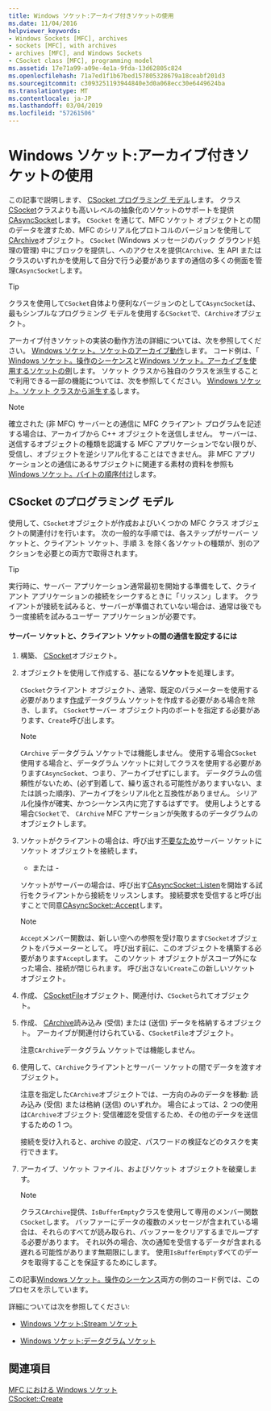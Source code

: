 ```yaml
---
title: Windows ソケット:アーカイブ付きソケットの使用
ms.date: 11/04/2016
helpviewer_keywords:
- Windows Sockets [MFC], archives
- sockets [MFC], with archives
- archives [MFC], and Windows Sockets
- CSocket class [MFC], programming model
ms.assetid: 17e71a99-a09e-4e1a-9fda-13d62805c824
ms.openlocfilehash: 71a7ed1f1b67bed157805328679a18ceabf201d3
ms.sourcegitcommit: c3093251193944840e3d0a068ecc30e6449624ba
ms.translationtype: MT
ms.contentlocale: ja-JP
ms.lasthandoff: 03/04/2019
ms.locfileid: "57261506"
---
```

# <a name="windows-sockets-using-sockets-with-archives"></a>Windows ソケット:アーカイブ付きソケットの使用

この記事で説明します、 [CSocket プログラミング モデル](#_core_the_csocket_programming_model)します。 クラス[CSocket](../mfc/reference/csocket-class.md)クラスよりも高いレベルの抽象化のソケットのサポートを提供[CAsyncSocket](../mfc/reference/casyncsocket-class.md)します。 `CSocket` を通じて、MFC ソケット オブジェクトとの間のデータを渡すため、MFC のシリアル化プロトコルのバージョンを使用して[CArchive](../mfc/reference/carchive-class.md)オブジェクト。 `CSocket` (Windows メッセージのバック グラウンド処理の管理) 中にブロックを提供し、へのアクセスを提供`CArchive`、生 API またはクラスのいずれかを使用して自分で行う必要がありますの通信の多くの側面を管理`CAsyncSocket`します。

> [!TIP]
>  クラスを使用して`CSocket`自体より便利なバージョンのとして`CAsyncSocket`は、最もシンプルなプログラミング モデルを使用する`CSocket`で、`CArchive`オブジェクト。

アーカイブ付きソケットの実装の動作方法の詳細については、次を参照してください。 [Windows ソケット。ソケットのアーカイブ動作](../mfc/windows-sockets-how-sockets-with-archives-work.md)します。 コード例は、「 [Windows ソケット。操作のシーケンス](../mfc/windows-sockets-sequence-of-operations.md)と[Windows ソケット。アーカイブを使用するソケットの例](../mfc/windows-sockets-example-of-sockets-using-archives.md)します。 ソケット クラスから独自のクラスを派生することで利用できる一部の機能については、次を参照してください。 [Windows ソケット。ソケット クラスから派生する](../mfc/windows-sockets-deriving-from-socket-classes.md)します。

> [!NOTE]
>  確立された (非 MFC) サーバーとの通信に MFC クライアント プログラムを記述する場合は、アーカイブから C++ オブジェクトを送信しません。 サーバーは、送信するオブジェクトの種類を認識する MFC アプリケーションでない限りが、受信し、オブジェクトを逆シリアル化することはできません。 非 MFC アプリケーションとの通信にあるサブジェクトに関連する素材の資料を参照も[Windows ソケット。バイトの順序付け](../mfc/windows-sockets-byte-ordering.md)します。

##  <a name="_core_the_csocket_programming_model"></a> CSocket のプログラミング モデル

使用して、`CSocket`オブジェクトが作成およびいくつかの MFC クラス オブジェクトの関連付けを行います。 次の一般的な手順では、各ステップがサーバー ソケットと、クライアント ソケット、手順 3. を除く各ソケットの種類が、別のアクションを必要との両方で取得されます。

> [!TIP]
>  実行時に、サーバー アプリケーション通常最初を開始する準備をして、クライアント アプリケーションの接続をシークするときに「リッスン」します。 クライアントが接続を試みると、サーバーが準備されていない場合は、通常は後でもう一度接続を試みるユーザー アプリケーションが必要です。

#### <a name="to-set-up-communication-between-a-server-socket-and-a-client-socket"></a>サーバー ソケットと、クライアント ソケットの間の通信を設定するには

1. 構築、 [CSocket](../mfc/reference/csocket-class.md)オブジェクト。

1. オブジェクトを使用して作成する、基になる**ソケット**を処理します。

   `CSocket`クライアント オブジェクト、通常、既定のパラメーターを使用する必要があります[作成](../mfc/reference/casyncsocket-class.md#create)データグラム ソケットを作成する必要がある場合を除き、します。 `CSocket`サーバー オブジェクト内のポートを指定する必要があります、`Create`呼び出します。

    > [!NOTE]
    >  `CArchive` データグラム ソケットでは機能しません。 使用する場合`CSocket`使用する場合と、データグラム ソケットに対してクラスを使用する必要があります`CAsyncSocket`、つまり、アーカイブせずにします。 データグラムの信頼性がないため、(必ず到着して、繰り返される可能性がありますいない、または誤った順序)、アーカイブをシリアル化と互換性がありません。 シリアル化操作が確実、かつシーケンス内に完了するはずです。 使用しようとする場合`CSocket`で、 `CArchive` MFC アサーションが失敗するのデータグラムのオブジェクトします。

1. ソケットがクライアントの場合は、呼び出す[不要なため](../mfc/reference/casyncsocket-class.md#connect)サーバー ソケットにソケット オブジェクトを接続します。

     - または -

   ソケットがサーバーの場合は、呼び出す[CAsyncSocket::Listen](../mfc/reference/casyncsocket-class.md#listen)を開始する試行をクライアントから接続をリッスンします。 接続要求を受信すると呼び出すことで同意[CAsyncSocket::Accept](../mfc/reference/casyncsocket-class.md#accept)します。

    > [!NOTE]
    >  `Accept`メンバー関数は、新しい空への参照を受け取ります`CSocket`オブジェクトをパラメーターとして。 呼び出す前に、このオブジェクトを構築する必要があります`Accept`します。 このソケット オブジェクトがスコープ外になった場合、接続が閉じられます。 呼び出さない`Create`この新しいソケット オブジェクト。

1. 作成、 [CSocketFile](../mfc/reference/csocketfile-class.md)オブジェクト、関連付け、`CSocket`られてオブジェクト。

1. 作成、 [CArchive](../mfc/reference/carchive-class.md)読み込み (受信) または (送信) データを格納するオブジェクト。 アーカイブが関連付けられている、`CSocketFile`オブジェクト。

   注意`CArchive`データグラム ソケットでは機能しません。

1. 使用して、`CArchive`クライアントとサーバー ソケットの間でデータを渡すオブジェクト。

   注意を指定した`CArchive`オブジェクトでは、一方向のみのデータを移動: 読み込み (受信) または格納 (送信) のいずれか。 場合によっては、2 つの使用は`CArchive`オブジェクト: 受信確認を受信するため、その他のデータを送信するための 1 つ。

   接続を受け入れると、archive の設定、パスワードの検証などのタスクを実行できます。

1. アーカイブ、ソケット ファイル、およびソケット オブジェクトを破棄します。

    > [!NOTE]
    >  クラス`CArchive`提供、`IsBufferEmpty`クラスを使用して専用のメンバー関数`CSocket`します。 バッファーにデータの複数のメッセージが含まれている場合は、それらのすべてが読み取られ、バッファーをクリアするまでループする必要があります。 それ以外の場合、次の通知を受信するデータが含まれる遅れる可能性があります無期限にします。 使用`IsBufferEmpty`すべてのデータを取得することを保証するためにします。

この記事[Windows ソケット。操作のシーケンス](../mfc/windows-sockets-sequence-of-operations.md)両方の側のコード例では、このプロセスを示しています。

詳細については次を参照してください:

- [Windows ソケット:Stream ソケット](../mfc/windows-sockets-stream-sockets.md)

- [Windows ソケット:データグラム ソケット](../mfc/windows-sockets-datagram-sockets.md)

## <a name="see-also"></a>関連項目

[MFC における Windows ソケット](../mfc/windows-sockets-in-mfc.md)<br/>
[CSocket::Create](../mfc/reference/csocket-class.md#create)
